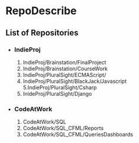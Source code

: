 # RepoDescribe<br>
## List of Repositories

* ### IndieProj
  1. IndieProj/Brainstation/FinalProject
  2. IndieProj/Brainstation/CourseWork
  3. IndieProj/PluralSight/ECMAScript/
  4. IndieProj/PluralSight/BlackJack/Javascript
  5.IndieProj/PluralSight/Csharp
  6. InideProj/PluralSight/Django
  
* ### CodeAtWork
  1. CodeAtWork/SQL
  2. CodeAtWork/SQL_CFML/Reports
  3. CodeAtWork/SQL_CFML/QueriesDashboards

    

